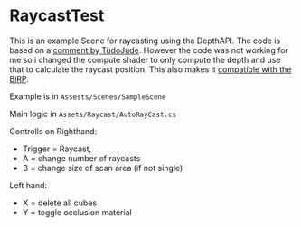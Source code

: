 # RaycastTest

This is an example Scene for raycasting using the DepthAPI.
The code is based on a [comment by TudoJude](TudorJude:%20https://github.com/oculus-samples/Unity-DepthAPI/issues/16#issuecomment-1863006589). However the code was not working for me so i changed the compute shader to only compute the depth and use that to calculate the raycast position.
This also makes it [compatible with the BiRP](https://github.com/Orinion/RaycastTest/tree/BiRP).

Example is in `Assests/Scenes/SampleScene`

Main logic in `Assets/Raycast/AutoRayCast.cs`

Controlls on Righthand:

- Trigger = Raycast,
- A = change number of raycasts
- B = change size of scan area (if not single)

Left hand:
- X = delete all cubes
- Y = toggle occlusion material
